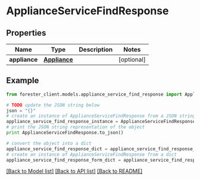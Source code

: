 # ApplianceServiceFindResponse


## Properties

Name | Type | Description | Notes
------------ | ------------- | ------------- | -------------
**appliance** | [**Appliance**](Appliance.md) |  | [optional] 

## Example

```python
from forester_client.models.appliance_service_find_response import ApplianceServiceFindResponse

# TODO update the JSON string below
json = "{}"
# create an instance of ApplianceServiceFindResponse from a JSON string
appliance_service_find_response_instance = ApplianceServiceFindResponse.from_json(json)
# print the JSON string representation of the object
print ApplianceServiceFindResponse.to_json()

# convert the object into a dict
appliance_service_find_response_dict = appliance_service_find_response_instance.to_dict()
# create an instance of ApplianceServiceFindResponse from a dict
appliance_service_find_response_form_dict = appliance_service_find_response.from_dict(appliance_service_find_response_dict)
```
[[Back to Model list]](../README.md#documentation-for-models) [[Back to API list]](../README.md#documentation-for-api-endpoints) [[Back to README]](../README.md)


